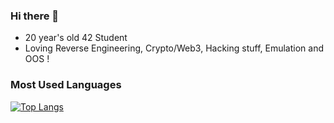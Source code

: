### Hi there 👋
- 20 year's old 42 Student
- Loving Reverse Engineering, Crypto/Web3, Hacking stuff, Emulation and OOS !
### Most Used Languages

[![Top Langs](https://github-readme-stats.vercel.app/api/top-langs/?username=moulin-louis&layout=donut)](https://github.com/anuraghazra/github-readme-stats)
<!--
- C/C++
- Rust
- Typescript
- ASM x86_64
- Python
<!-- ![Top Langs](https://github-readme-stats.vercel.app/api/top-langs/?username=moulin-louis&layout=compact) -->
<!--
**moulin-louis/moulin-louis** is a ✨ _special_ ✨ repository because its `README.md` (this file) appears on your GitHub profile.

Here are some ideas to get you started:

- 🔭 I’m currently working on ...
- 🌱 I’m currently learning ...
- 👯 I’m looking to collaborate on ...
- 🤔 I’m looking for help with ...
- 💬 Ask me about ...
- 📫 How to reach me: ...
- 😄 Pronouns: ...
- ⚡ Fun fact: ...
-->
